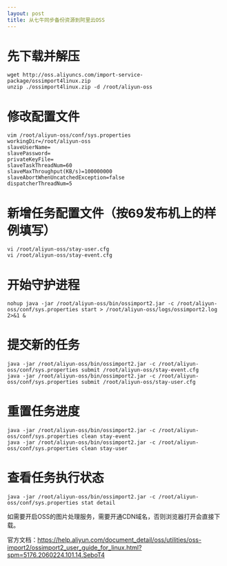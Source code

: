 ```yaml
---
layout: post
title: 从七牛同步备份资源到阿里云OSS
---
```


# 先下载并解压

    wget http://oss.aliyuncs.com/import-service-package/ossimport4linux.zip
    unzip ./ossimport4linux.zip -d /root/aliyun-oss

# 修改配置文件

    vim /root/aliyun-oss/conf/sys.properties
    workingDir=/root/aliyun-oss
    slaveUserName=
    slavePassword=
    privateKeyFile=
    slaveTaskThreadNum=60
    slaveMaxThroughput(KB/s)=100000000
    slaveAbortWhenUncatchedException=false
    dispatcherThreadNum=5

# 新增任务配置文件（按69发布机上的样例填写）

    vi /root/aliyun-oss/stay-user.cfg
    vi /root/aliyun-oss/stay-event.cfg

# 开始守护进程

    nohup java -jar /root/aliyun-oss/bin/ossimport2.jar -c /root/aliyun-oss/conf/sys.properties start > /root/aliyun-oss/logs/ossimport2.log 2>&1 &

# 提交新的任务

    java -jar /root/aliyun-oss/bin/ossimport2.jar -c /root/aliyun-oss/conf/sys.properties submit /root/aliyun-oss/stay-event.cfg
    java -jar /root/aliyun-oss/bin/ossimport2.jar -c /root/aliyun-oss/conf/sys.properties submit /root/aliyun-oss/stay-user.cfg

# 重置任务进度

    java -jar /root/aliyun-oss/bin/ossimport2.jar -c /root/aliyun-oss/conf/sys.properties clean stay-event
    java -jar /root/aliyun-oss/bin/ossimport2.jar -c /root/aliyun-oss/conf/sys.properties clean stay-user

# 查看任务执行状态

    java -jar /root/aliyun-oss/bin/ossimport2.jar -c /root/aliyun-oss/conf/sys.properties stat detail

如需要开启OSS的图片处理服务，需要开通CDN域名，否则浏览器打开会直接下载。

官方文档：<https://help.aliyun.com/document_detail/oss/utilities/oss-import2/ossimport2_user_guide_for_linux.html?spm=5176.2060224.101.14.SeboT4>